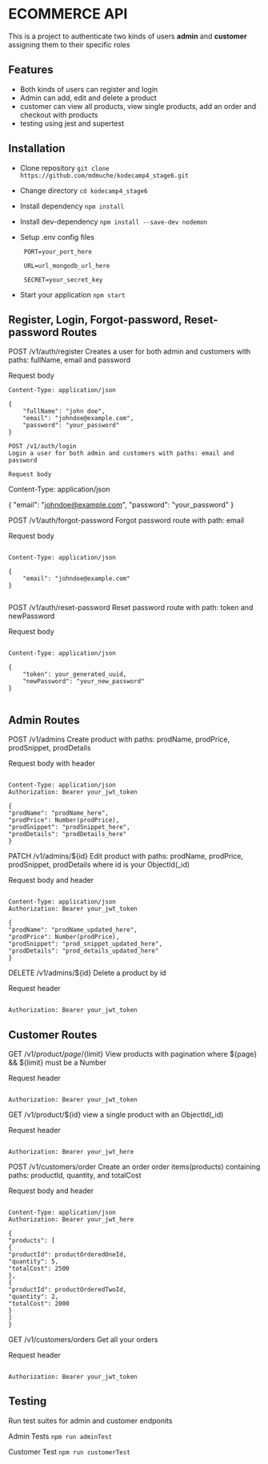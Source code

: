 # ECOMMERCE API

This is a project to authenticate two kinds of users **admin** and **customer** assigning them to their specific roles

## Features

- Both kinds of users can register and login
- Admin can add, edit and delete a product
- customer can view all products, view single products, add an order and checkout with products
- testing using jest and supertest

## Installation

- Clone repository
  `git clone https://github.com/mdmuche/kodecamp4_stage6.git`

- Change directory
  `cd kodecamp4_stage6`

- Install dependency
  `npm install`

- Install dev-dependency
  `npm install --save-dev nodemon`

- Setup .env config files

  ```
   PORT=your_port_here

   URL=url_mongodb_url_here

   SECRET=your_secret_key
  ```

- Start your application
  `npm start`

## Register, Login, Forgot-password, Reset-password Routes

POST /v1/auth/register
Creates a user for both admin and customers with paths: fullName, email and password

Request body

```
Content-Type: application/json

{
    "fullName": "john doe",
    "email": "johndoe@example.com",
    "password": "your_password"
}

POST /v1/auth/login
Login a user for both admin and customers with paths: email and password

Request body
```

Content-Type: application/json

{
"email": "johndoe@example.com",
"password": "your_password"
}

POST /v1/auth/forgot-password
Forgot password route with path: email

Request body

```

Content-Type: application/json

{
    "email": "johndoe@example.com"
}


```

POST /v1/auth/reset-password
Reset password route with path: token and newPassword

Request body

```

Content-Type: application/json

{
    "token": your_generated_uuid,
    "newPassword": "your_new_password"
}


```

## Admin Routes

POST /v1/admins
Create product with paths: prodName, prodPrice, prodSnippet, prodDetails

Request body with header

```

Content-Type: application/json
Authorization: Bearer your_jwt_token

{
"prodName": "prodName_here",
"prodPrice": Number(prodPrice),
"prodSnippet": "prodSnippet_here",
"prodDetails": "prodDetails_here"
}

```

PATCH /v1/admins/${id}
Edit product with paths: prodName, prodPrice, prodSnippet, prodDetails where id is your ObjectId(\_id)

Request body and header

```

Content-Type: application/json
Authorization: Bearer your_jwt_token

{
"prodName": "prodName_updated_here",
"prodPrice": Number(prodPrice),
"prodSnippet": "prod_snippet_updated_here",
"prodDetails": "prod_details_updated_here"
}

```

DELETE /v1/admins/${id}
Delete a product by id

Request header

```

Authorization: Bearer your_jwt_token

```

## Customer Routes

GET /v1/product/${page}/${limit}
View products with pagination where ${page} && ${limit} must be a Number

Request header

```

Authorization: Bearer your_jwt_token

```

GET /v1/product/${id}
view a single product with an ObjectId(\_id)

Request header

```

Authorization: Bearer your_jwt_here

```

POST /v1/customers/order
Create an order order items(products) containing paths: productId, quantity, and totalCost

Request body and header

```

Content-Type: application/json
Authorization: Bearer your_jwt_here

{
"products": [
{
"productId": productOrderedOneId,
"quantity": 5,
"totalCost": 2500
},
{
"productId": productOrderedTwoId,
"quantity": 2,
"totalCost": 2000
}
]
}

```

GET /v1/customers/orders
Get all your orders

Request header

```

Authorization: Bearer your_jwt_token

```

## Testing

Run test suites for admin and customer endponits

Admin Tests
`npm run adminTest`

Customer Test
`npm run customerTest`

```

```
